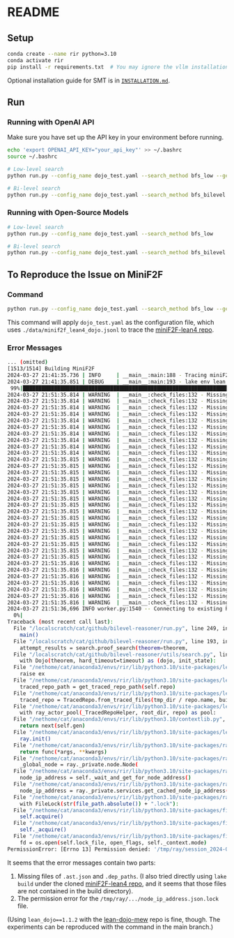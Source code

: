 # README

<!-- > [!NOTE]
> The current version is still in testing. A tested version is in the [raptors](https://github.com/ZIYU-DEEP/bilevel-reasoner/tree/raptors) branch, where we have the benchmark results with Llemma-7b on `bfs_low` and `bfs_low_with_raw_high` methods. The latter is very much underperforming (23 out of 244 problems), likely due to the fact that the raw informal proof is unstructured and the model capacity is bad. A proof of concept colab with GPT-4 can be found at [![Colab](https://colab.research.google.com/assets/colab-badge.svg)](https://colab.research.google.com/drive/1BI3u6NwVtefTpWzQNj-OwPf6C3ONuPFn?usp=sharing). -->

## Setup

```bash
conda create --name rir python=3.10
conda activate rir
pip install -r requirements.txt  # You may ignore the vllm installation if you do not have cuda
```

Optional installation guide for SMT is in [`INSTALLATION.md`](https://github.com/ZIYU-DEEP/bilevel-reasoner/blob/main/INSTALLATION.md).

## Run

### Running with OpenAI API

Make sure you have set up the API key in your environment before running.

```bash
echo 'export OPENAI_API_KEY="your_api_key"' >> ~/.bashrc
source ~/.bashrc
```

```bash
# Low-level search
python run.py --config_name dojo_test.yaml --search_method bfs_low --gen_method openai

# Bi-level search
python run.py --config_name dojo_test.yaml --search_method bfs_bilevel --gen_method openai
```

### Running with Open-Source Models

```bash
# Low-level search
python run.py --config_name dojo_test.yaml --search_method bfs_low

# Bi-level search
python run.py --config_name dojo_test.yaml --search_method bfs_bilevel
```

## To Reproduce the Issue on MiniF2F

### Command

```bash
python run.py --config_name dojo_test.yaml --search_method bfs_low --gen_method openai
```

This command will apply `dojo_test.yaml` as the configuration file, which uses `./data/minif2f_lean4_dojo.jsonl` to trace the [miniF2F-lean4 repo](https://github.com/yangky11/miniF2F-lean4/tree/d4ec261d2b9b8844f4ebfad4253cf3f42519c098).

### Error Messages

```bash
... (omitted)
[1513/1514] Building MiniF2F
2024-03-27 21:41:35.736 | INFO     | __main__:main:188 - Tracing miniF2F-lean4
2024-03-27 21:41:35.851 | DEBUG    | __main__:main:193 - lake env lean --threads 32 --run ExtractData.lean
 99%|████████████████████████████████████████████████████████████████████████████████████ | 2349/2374 [09:50<01:15,  3.04s/it]2024-03-27 21:51:35.814 | WARNING  | __main__:check_files:132 - Missing /tmp/tmpdacwmlc2/workspace/miniF2F-lean4/.lake/packages/proofwidgets/.lake/build/ir/ProofWidgets/Demos/Macro.ast.json
2024-03-27 21:51:35.814 | WARNING  | __main__:check_files:132 - Missing /tmp/tmpdacwmlc2/workspace/miniF2F-lean4/.lake/packages/proofwidgets/.lake/build/ir/ProofWidgets/Demos/Conv.ast.json
2024-03-27 21:51:35.814 | WARNING  | __main__:check_files:132 - Missing /tmp/tmpdacwmlc2/workspace/miniF2F-lean4/.lake/packages/proofwidgets/.lake/build/ir/ProofWidgets/Demos/Euclidean.ast.json
2024-03-27 21:51:35.814 | WARNING  | __main__:check_files:132 - Missing /tmp/tmpdacwmlc2/workspace/miniF2F-lean4/.lake/packages/proofwidgets/.lake/build/ir/ProofWidgets/Component/Panel/GoalTypePanel.dep_paths
2024-03-27 21:51:35.814 | WARNING  | __main__:check_files:132 - Missing /tmp/tmpdacwmlc2/workspace/miniF2F-lean4/.lake/packages/proofwidgets/.lake/build/ir/ProofWidgets/Demos/Conv.dep_paths
2024-03-27 21:51:35.814 | WARNING  | __main__:check_files:132 - Missing /tmp/tmpdacwmlc2/workspace/miniF2F-lean4/.lake/packages/proofwidgets/.lake/build/ir/ProofWidgets/Demos/ExprPresentation.ast.json
2024-03-27 21:51:35.814 | WARNING  | __main__:check_files:132 - Missing /tmp/tmpdacwmlc2/workspace/miniF2F-lean4/.lake/packages/proofwidgets/.lake/build/ir/ProofWidgets/Component/Panel/SelectionPanel.ast.json
2024-03-27 21:51:35.814 | WARNING  | __main__:check_files:132 - Missing /tmp/tmpdacwmlc2/workspace/miniF2F-lean4/.lake/packages/proofwidgets/.lake/build/ir/ProofWidgets/Demos/Venn.dep_paths
2024-03-27 21:51:35.814 | WARNING  | __main__:check_files:132 - Missing /tmp/tmpdacwmlc2/workspace/miniF2F-lean4/.lake/packages/proofwidgets/.lake/build/ir/ProofWidgets/Component/Panel/SelectionPanel.dep_paths
2024-03-27 21:51:35.814 | WARNING  | __main__:check_files:132 - Missing /tmp/tmpdacwmlc2/workspace/miniF2F-lean4/.lake/packages/proofwidgets/.lake/build/ir/ProofWidgets/Demos/InteractiveSvg.ast.json
2024-03-27 21:51:35.814 | WARNING  | __main__:check_files:132 - Missing /tmp/tmpdacwmlc2/workspace/miniF2F-lean4/.lake/packages/proofwidgets/.lake/build/ir/ProofWidgets/Demos/RbTree.dep_paths
2024-03-27 21:51:35.815 | WARNING  | __main__:check_files:132 - Missing /tmp/tmpdacwmlc2/workspace/miniF2F-lean4/.lake/packages/proofwidgets/.lake/build/ir/ProofWidgets/Demos/Jsx.ast.json
2024-03-27 21:51:35.815 | WARNING  | __main__:check_files:132 - Missing /tmp/tmpdacwmlc2/workspace/miniF2F-lean4/.lake/packages/proofwidgets/.lake/build/ir/ProofWidgets/Demos/SelectInsertConv.ast.json
2024-03-27 21:51:35.815 | WARNING  | __main__:check_files:132 - Missing /tmp/tmpdacwmlc2/workspace/miniF2F-lean4/.lake/packages/proofwidgets/.lake/build/ir/ProofWidgets/Demos/Euclidean.dep_paths
2024-03-27 21:51:35.815 | WARNING  | __main__:check_files:132 - Missing /tmp/tmpdacwmlc2/workspace/miniF2F-lean4/.lake/packages/proofwidgets/.lake/build/ir/ProofWidgets/Demos/Dynkin.ast.json
2024-03-27 21:51:35.815 | WARNING  | __main__:check_files:132 - Missing /tmp/tmpdacwmlc2/workspace/miniF2F-lean4/.lake/packages/proofwidgets/.lake/build/ir/ProofWidgets/Component/Panel/GoalTypePanel.ast.json
2024-03-27 21:51:35.815 | WARNING  | __main__:check_files:132 - Missing /tmp/tmpdacwmlc2/workspace/miniF2F-lean4/.lake/packages/proofwidgets/.lake/build/ir/ProofWidgets/Component/InteractiveSvg.ast.json
2024-03-27 21:51:35.815 | WARNING  | __main__:check_files:132 - Missing /tmp/tmpdacwmlc2/workspace/miniF2F-lean4/.lake/packages/proofwidgets/.lake/build/ir/ProofWidgets/Demos/Dynkin.dep_paths
2024-03-27 21:51:35.815 | WARNING  | __main__:check_files:132 - Missing /tmp/tmpdacwmlc2/workspace/miniF2F-lean4/.lake/packages/proofwidgets/.lake/build/ir/ProofWidgets/Demos/Rubiks.dep_paths
2024-03-27 21:51:35.815 | WARNING  | __main__:check_files:132 - Missing /tmp/tmpdacwmlc2/workspace/miniF2F-lean4/.lake/packages/proofwidgets/.lake/build/ir/ProofWidgets/Demos/InteractiveSvg.dep_paths
2024-03-27 21:51:35.815 | WARNING  | __main__:check_files:132 - Missing /tmp/tmpdacwmlc2/workspace/miniF2F-lean4/.lake/packages/proofwidgets/.lake/build/ir/ProofWidgets.dep_paths
2024-03-27 21:51:35.815 | WARNING  | __main__:check_files:132 - Missing /tmp/tmpdacwmlc2/workspace/miniF2F-lean4/.lake/packages/proofwidgets/.lake/build/ir/ProofWidgets/Demos/Venn.ast.json
2024-03-27 21:51:35.815 | WARNING  | __main__:check_files:132 - Missing /tmp/tmpdacwmlc2/workspace/miniF2F-lean4/.lake/packages/proofwidgets/.lake/build/ir/ProofWidgets/Demos/ExprPresentation.dep_paths
2024-03-27 21:51:35.815 | WARNING  | __main__:check_files:132 - Missing /tmp/tmpdacwmlc2/workspace/miniF2F-lean4/.lake/packages/proofwidgets/.lake/build/ir/ProofWidgets/Demos/SelectInsertConv.dep_paths
2024-03-27 21:51:35.815 | WARNING  | __main__:check_files:132 - Missing /tmp/tmpdacwmlc2/workspace/miniF2F-lean4/.lake/packages/proofwidgets/.lake/build/ir/ProofWidgets/Demos/Macro.dep_paths
2024-03-27 21:51:35.815 | WARNING  | __main__:check_files:132 - Missing /tmp/tmpdacwmlc2/workspace/miniF2F-lean4/.lake/packages/proofwidgets/.lake/build/ir/ProofWidgets/Demos/Svg.ast.json
2024-03-27 21:51:35.815 | WARNING  | __main__:check_files:132 - Missing /tmp/tmpdacwmlc2/workspace/miniF2F-lean4/.lake/packages/proofwidgets/.lake/build/ir/ProofWidgets.ast.json
2024-03-27 21:51:35.816 | WARNING  | __main__:check_files:132 - Missing /tmp/tmpdacwmlc2/workspace/miniF2F-lean4/.lake/packages/proofwidgets/.lake/build/ir/ProofWidgets/Component/InteractiveSvg.dep_paths
2024-03-27 21:51:35.816 | WARNING  | __main__:check_files:132 - Missing /tmp/tmpdacwmlc2/workspace/miniF2F-lean4/.lake/packages/proofwidgets/.lake/build/ir/ProofWidgets/Demos/RbTree.ast.json
2024-03-27 21:51:35.816 | WARNING  | __main__:check_files:132 - Missing /tmp/tmpdacwmlc2/workspace/miniF2F-lean4/.lake/packages/proofwidgets/.lake/build/ir/ProofWidgets/Demos/Plot.ast.json
2024-03-27 21:51:35.816 | WARNING  | __main__:check_files:132 - Missing /tmp/tmpdacwmlc2/workspace/miniF2F-lean4/.lake/packages/proofwidgets/.lake/build/ir/ProofWidgets/Demos/Plot.dep_paths
2024-03-27 21:51:35.816 | WARNING  | __main__:check_files:132 - Missing /tmp/tmpdacwmlc2/workspace/miniF2F-lean4/.lake/packages/proofwidgets/.lake/build/ir/ProofWidgets/Demos/Svg.dep_paths
2024-03-27 21:51:35.816 | WARNING  | __main__:check_files:132 - Missing /tmp/tmpdacwmlc2/workspace/miniF2F-lean4/.lake/packages/proofwidgets/.lake/build/ir/ProofWidgets/Demos/Jsx.dep_paths
2024-03-27 21:51:35.816 | WARNING  | __main__:check_files:132 - Missing /tmp/tmpdacwmlc2/workspace/miniF2F-lean4/.lake/packages/proofwidgets/.lake/build/ir/ProofWidgets/Demos/Rubiks.ast.json
2024-03-27 21:51:36,696	INFO worker.py:1540 -- Connecting to existing Ray cluster at address: 130.207.126.85:6379...
  0%|                                                                                                 | 0/244 [25:46<?, ?it/s]
Traceback (most recent call last):
  File "/localscratch/cat/github/bilevel-reasoner/run.py", line 249, in <module>
    main()
  File "/localscratch/cat/github/bilevel-reasoner/run.py", line 193, in main
    attempt_results = search.proof_search(theorem=theorem,
  File "/localscratch/cat/github/bilevel-reasoner/utils/search.py", line 95, in proof_search
    with Dojo(theorem, hard_timeout=timeout) as (dojo, init_state):
  File "/nethome/cat/anaconda3/envs/rir/lib/python3.10/site-packages/lean_dojo/interaction/dojo.py", line 265, in __enter__
    raise ex
  File "/nethome/cat/anaconda3/envs/rir/lib/python3.10/site-packages/lean_dojo/interaction/dojo.py", line 185, in __enter__
    traced_repo_path = get_traced_repo_path(self.repo)
  File "/nethome/cat/anaconda3/envs/rir/lib/python3.10/site-packages/lean_dojo/data_extraction/trace.py", line 83, in get_traced_repo_path
    traced_repo = TracedRepo.from_traced_files(tmp_dir / repo.name, build_deps)
  File "/nethome/cat/anaconda3/envs/rir/lib/python3.10/site-packages/lean_dojo/data_extraction/traced_data.py", line 1098, in from_traced_files
    with ray_actor_pool(_TracedRepoHelper, root_dir, repo) as pool:
  File "/nethome/cat/anaconda3/envs/rir/lib/python3.10/contextlib.py", line 135, in __enter__
    return next(self.gen)
  File "/nethome/cat/anaconda3/envs/rir/lib/python3.10/site-packages/lean_dojo/utils.py", line 73, in ray_actor_pool
    ray.init()
  File "/nethome/cat/anaconda3/envs/rir/lib/python3.10/site-packages/ray/_private/client_mode_hook.py", line 103, in wrapper
    return func(*args, **kwargs)
  File "/nethome/cat/anaconda3/envs/rir/lib/python3.10/site-packages/ray/_private/worker.py", line 1680, in init
    _global_node = ray._private.node.Node(
  File "/nethome/cat/anaconda3/envs/rir/lib/python3.10/site-packages/ray/_private/node.py", line 198, in __init__
    node_ip_address = self._wait_and_get_for_node_address()
  File "/nethome/cat/anaconda3/envs/rir/lib/python3.10/site-packages/ray/_private/node.py", line 992, in _wait_and_get_for_node_address
    node_ip_address = ray._private.services.get_cached_node_ip_address(
  File "/nethome/cat/anaconda3/envs/rir/lib/python3.10/site-packages/ray/_private/services.py", line 693, in get_cached_node_ip_address
    with FileLock(str(file_path.absolute()) + ".lock"):
  File "/nethome/cat/anaconda3/envs/rir/lib/python3.10/site-packages/filelock/_api.py", line 297, in __enter__
    self.acquire()
  File "/nethome/cat/anaconda3/envs/rir/lib/python3.10/site-packages/filelock/_api.py", line 255, in acquire
    self._acquire()
  File "/nethome/cat/anaconda3/envs/rir/lib/python3.10/site-packages/filelock/_unix.py", line 39, in _acquire
    fd = os.open(self.lock_file, open_flags, self._context.mode)
PermissionError: [Errno 13] Permission denied: '/tmp/ray/session_2024-03-26_22-54-31_191753_1492401/node_ip_address.json.lock'
```

It seems that the error messages contain two parts:
1. Missing files of `.ast.json` and `.dep_paths`. (I also tried directly using `lake build` under the cloned [miniF2F-lean4 repo](https://github.com/yangky11/miniF2F-lean4/tree/d4ec261d2b9b8844f4ebfad4253cf3f42519c098), and it seems that those files are not contained in the build directory).
2. The permission error for the `/tmp/ray/.../node_ip_address.json.lock` file.

(Using `lean_dojo==1.1.2` with the [lean-dojo-mew](https://github.com/rah4927/lean-dojo-mew) repo is fine, though. The experiments can be reproduced with the command in the main branch.)

